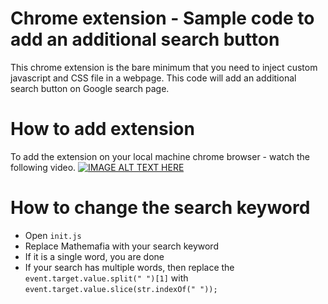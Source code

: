 # Chrome extension - Sample code to add an additional search button
This chrome extension is the bare minimum that you need to inject custom javascript and CSS file in a webpage. This code will add an additional search button on Google search page. 

# How to add extension
To add the extension on your local machine chrome browser - watch the following video.
[![IMAGE ALT TEXT HERE](https://img.youtube.com/vi/M0RMSWuwMGY/0.jpg)](https://youtu.be/M0RMSWuwMGY)

# How to change the search keyword
- Open `init.js`
- Replace Mathemafia with your search keyword
- If it is a single word, you are done
- If your search has multiple words, then replace the `event.target.value.split(" ")[1]` with `event.target.value.slice(str.indexOf(" "));` 

